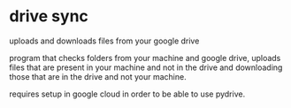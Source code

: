 # drive sync
uploads and downloads files from your google drive

program that checks folders from your machine and google drive, uploads files that are present in your machine and not in the drive and downloading those that are in the drive and not your machine.

requires setup in google cloud in order to be able to use pydrive.
